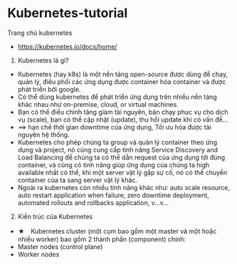 # Kubernetes-tutorial
Trang chủ kubernetes
- https://kubernetes.io/docs/home/
1. Kubernetes là gì? 
- Kubernetes (hay k8s) là một nền tảng open-source được dùng để chạy, quản lý, điều phối các ứng dụng được container hóa container và được phát triển bởi google. 
- Có thể dùng kubernetes để phát triển ứng dụng trên nhiều nền tảng khác nhau như on-premise, cloud, or virtual machines.
- Bạn có thể điều chỉnh tăng giảm tài nguyên, bản chạy phục vụ cho dịch vụ (scale), bạn có thể cập nhật (update), thu hồi update khi có vấn đề... 
- ==> hạn chế thời gian downtime của ứng dụng, Tối ưu hóa được tài nguyên hệ thống.
- Kubernetes cho phép chúng ta group và quản lý container theo ứng dụng và project, nó cũng cung cấp tính năng Service Discovery and Load Balancing để chúng ta có thể dẫn request của ứng dụng tới đúng container, và cũng có tính năng giúp ứng dụng của chúng ta high available nhất có thể, khi một server vật lý gặp sự cố, nó có thể chuyển container của ta sang server vật lý khác. 
- Ngoài ra kubernetes còn nhiều tính năng khác như: auto scale resource, auto restart application when failure, zero downtime deployment, automated rollouts and rollbacks application, v...v...

2. Kiến trúc của Kubernetes 
- ★　Kubernetes cluster (một cụm bao gồm một master và một hoặc nhiều worker) bao gồm 2 thành phần (component) chính:
-    Master nodes (control plane)
-    Worker nodes
